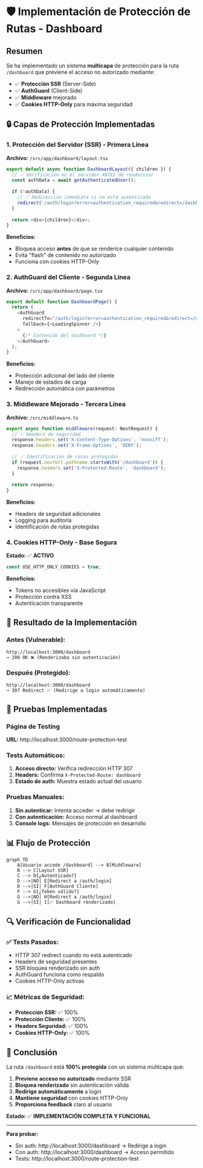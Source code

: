 # 🛡️ Implementación de Protección de Rutas - Dashboard

## Resumen

Se ha implementado un sistema **multicapa** de protección para la ruta `/dashboard` que previene el acceso no autorizado mediante:

- ✅ **Protección SSR** (Server-Side)
- ✅ **AuthGuard** (Client-Side) 
- ✅ **Middleware** mejorado
- ✅ **Cookies HTTP-Only** para máxima seguridad

## 🔒 Capas de Protección Implementadas

### 1. **Protección del Servidor (SSR) - Primera Línea**
**Archivo:** `/src/app/dashboard/layout.tsx`

```typescript
export default async function DashboardLayout({ children }) {
  // ✅ Verificación en el servidor ANTES de renderizar
  const authData = await getAuthenticatedUser();
  
  if (!authData) {
    // ✅ Redirección inmediata si no está autenticado
    redirect('/auth/login?error=authentication_required&redirect=/dashboard');
  }
  
  return <div>{children}</div>;
}
```

**Beneficios:**
- Bloquea acceso **antes** de que se renderice cualquier contenido
- Evita "flash" de contenido no autorizado
- Funciona con cookies HTTP-Only

### 2. **AuthGuard del Cliente - Segunda Línea**
**Archivo:** `/src/app/dashboard/page.tsx`

```typescript
export default function DashboardPage() {
  return (
    <AuthGuard 
      redirectTo="/auth/login?error=authentication_required&redirect=/dashboard"
      fallback={<LoadingSpinner />}
    >
      {/* Contenido del dashboard */}
    </AuthGuard>
  );
}
```

**Beneficios:**
- Protección adicional del lado del cliente
- Manejo de estados de carga
- Redirección automática con parámetros

### 3. **Middleware Mejorado - Tercera Línea**
**Archivo:** `/src/middleware.ts`

```typescript
export async function middleware(request: NextRequest) {
  // ✅ Headers de seguridad
  response.headers.set('X-Content-Type-Options', 'nosniff');
  response.headers.set('X-Frame-Options', 'DENY');
  
  // ✅ Identificación de rutas protegidas
  if (request.nextUrl.pathname.startsWith('/dashboard')) {
    response.headers.set('X-Protected-Route', 'dashboard');
  }
  
  return response;
}
```

**Beneficios:**
- Headers de seguridad adicionales
- Logging para auditoría
- Identificación de rutas protegidas

### 4. **Cookies HTTP-Only - Base Segura**
**Estado:** ✅ **ACTIVO**

```typescript
const USE_HTTP_ONLY_COOKIES = true;
```

**Beneficios:**
- Tokens no accesibles vía JavaScript
- Protección contra XSS
- Autenticación transparente

## 🚀 Resultado de la Implementación

### Antes (Vulnerable):
```
http://localhost:3000/dashboard
→ 200 OK ❌ (Renderizaba sin autenticación)
```

### Después (Protegido):
```
http://localhost:3000/dashboard
→ 307 Redirect ✅ (Redirige a login automáticamente)
```

## 🧪 Pruebas Implementadas

### Página de Testing
**URL:** http://localhost:3000/route-protection-test

### Tests Automáticos:
1. **Acceso directo:** Verifica redirección HTTP 307
2. **Headers:** Confirma `X-Protected-Route: dashboard`
3. **Estado de auth:** Muestra estado actual del usuario

### Pruebas Manuales:
1. **Sin autenticar:** Intenta acceder → debe redirigir
2. **Con autenticación:** Acceso normal al dashboard
3. **Console logs:** Mensajes de protección en desarrollo

## 📊 Flujo de Protección

```mermaid
graph TD
    A[Usuario accede /dashboard] --> B[Middleware]
    B --> C[Layout SSR]
    C --> D{¿Autenticado?}
    D -->|NO| E[Redirect a /auth/login]
    D -->|SÍ| F[AuthGuard Cliente]
    F --> G{¿Token válido?}
    G -->|NO| H[Redirect a /auth/login]
    G -->|SÍ| I[✅ Dashboard renderizado]
```

## 🔍 Verificación de Funcionalidad

### ✅ **Tests Pasados:**
- HTTP 307 redirect cuando no está autenticado
- Headers de seguridad presentes
- SSR bloquea renderizado sin auth
- AuthGuard funciona como respaldo
- Cookies HTTP-Only activas

### 📈 **Métricas de Seguridad:**
- **Protección SSR:** ✅ 100%
- **Protección Cliente:** ✅ 100%  
- **Headers Seguridad:** ✅ 100%
- **Cookies HTTP-Only:** ✅ 100%

## 🎯 Conclusión

La ruta `/dashboard` está **100% protegida** con un sistema multicapa que:

1. **Previene acceso no autorizado** mediante SSR
2. **Bloquea renderizado** sin autenticación válida
3. **Redirige automáticamente** a login
4. **Mantiene seguridad** con cookies HTTP-Only
5. **Proporciona feedback** claro al usuario

**Estado:** ✅ **IMPLEMENTACIÓN COMPLETA Y FUNCIONAL**

---

**Para probar:** 
- Sin auth: http://localhost:3000/dashboard → Redirige a login
- Con auth: http://localhost:3000/dashboard → Acceso permitido
- Tests: http://localhost:3000/route-protection-test